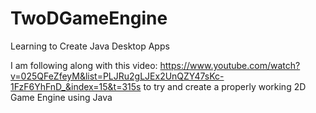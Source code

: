 # TwoDGameEngine
 Learning to Create Java Desktop Apps

I am following along with this video: 
https://www.youtube.com/watch?v=025QFeZfeyM&list=PLJRu2gLJEx2UnQZY47sKc-1FzF6YhFnD_&index=15&t=315s
to try and create a properly working 2D Game Engine using Java
